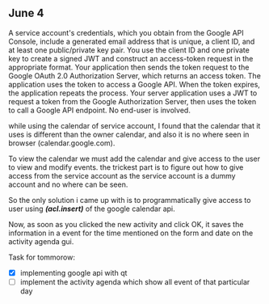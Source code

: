 ## June 4


A service account's credentials, which you obtain from the Google API Console, include a generated email address that is unique, a client ID, and at least one public/private key pair. You use the client ID and one private key to create a signed JWT and construct an access-token request in the appropriate format. Your application then sends the token request to the Google OAuth 2.0 Authorization Server, which returns an access token. The application uses the token to access a Google API. When the token expires, the application repeats the process.
Your server application uses a JWT to request a token from the Google Authorization Server, then uses the token to call a Google API endpoint. No end-user is involved. 

while using the calendar of service account, I found that the calendar that it uses is different than 
the owner calendar, and also it is no where seen in browser (calendar.google.com).

To view the calendar we must add the calendar and give access to the user to view and modify events.
the trickest part is to figure out how to give access from the service account as the service account 
is a dummy account and no where can be seen.

So the only solution i came up with is to programmatically give access to user using **_(acl.insert)_** of the google calendar api.

Now, as soon as you clicked the new activity and click OK, it saves the information 
in a event for the time mentioned on the form and date on the activity agenda gui. 


Task for tommorow:
- [x]  implementing google api with qt
- [ ]  implement the activity agenda which show all event of that particular day
